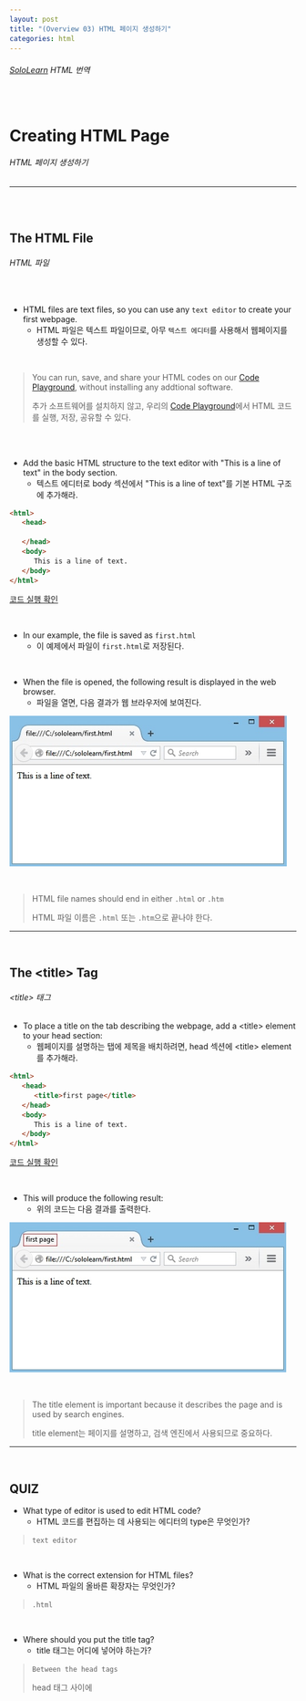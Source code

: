 ```yaml
---
layout: post
title: "(Overview 03) HTML 페이지 생성하기"
categories: html
---
```


###### [SoloLearn](https://www.sololearn.com/) HTML 번역

<br>

# Creating HTML Page

###### HTML 페이지 생성하기

------

<br>

<br>

## The HTML File

###### HTML 파일

<br>

- HTML files are text files, so you can use any `text editor` to create your first webpage.
  - HTML 파일은 텍스트 파일이므로, 아무 `텍스트 에디터`를 사용해서 웹페이지를 생성할 수 있다.

<br>

> You can run, save, and share your HTML codes on our [Code Playground](https://code.sololearn.com/#html), without installing any addtional software.
>
> 추가 소프트웨어를 설치하지 않고, 우리의 [Code Playground](https://code.sololearn.com/#html)에서 HTML 코드를 실행, 저장, 공유할 수 있다.

<br>

<br>

- Add the basic HTML structure to the text editor with "This is a line of text" in the body section.
  - 텍스트 에디터로 body 섹션에서 "This is a line of text"를 기본 HTML 구조에 추가해라.

```html
<html>
   <head>
      
   </head>
   <body>
      This is a line of text.
   </body>
</html>
```

[코드 실행 확인](https://code.sololearn.com/5/#html)

<br>

- In our example, the file is saved as `first.html`
  - 이 예제에서 파일이 `first.html`로 저장된다.

<br>

- When the file is opened, the following result is displayed in the web browser.
  - 파일을 열면, 다음 결과가 웹 브라우저에 보여진다.

![img](/assets/img/html-sololearn-overview-03-01.jpeg)

<br>

> HTML file names should end in either `.html` or `.htm`
>
> HTML 파일 이름은 `.html` 또는 `.htm`으로 끝나야 한다.

------

<br>

## The \<title> Tag

###### \<title> 태그

- To place a title on the tab describing the webpage, add a \<title> element to your head section:
  - 웹페이지를 설명하는 탭에 제목을 배치하려면, head 섹션에 \<title> element를 추가해라.

```html
<html>
   <head>
      <title>first page</title>
   </head>
   <body>
      This is a line of text.
   </body>
</html>
```

[코드 실행 확인](https://code.sololearn.com/6/#html)

<br>

- This will produce the following result:
  - 위의 코드는 다음 결과를 출력한다.

![img](/assets/img/html-sololearn-overview-03-02.jpeg)

<br>

> The title element is important because it describes the page and is used by search engines.
>
> title element는 페이지를 설명하고, 검색 엔진에서 사용되므로 중요하다.

------

<br>

## QUIZ

- What type of editor is used to edit HTML code?
  - HTML 코드를 편집하는 데 사용되는 에디터의 type은 무엇인가?

> `text editor`

<br>

- What is the correct extension for HTML files?
  - HTML 파일의 올바른 확장자는 무엇인가?

> `.html`

<br>

- Where should you put the title tag?
  - title 태그는 어디에 넣어야 하는가?

> `Between the head tags`
>
> head 태그 사이에

<br>